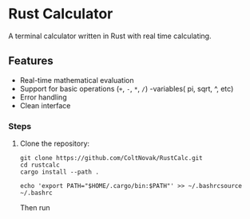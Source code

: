 # Rust  Calculator
A  terminal calculator written in Rust with real time calculating.


## Features

- Real-time mathematical evaluation
- Support for basic operations (`+`, `-`, `*`, `/`)
-variables( pi, sqrt, ^, etc)
- Error handling
- Clean interface

### Steps
1. Clone the repository:
   ```
   git clone https://github.com/ColtNovak/RustCalc.git
   cd rustcalc
   cargo install --path .
   ```
   
   ```
   echo 'export PATH="$HOME/.cargo/bin:$PATH"' >> ~/.bashrcsource ~/.bashrc
   ```

   Then run

